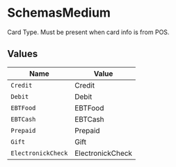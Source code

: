 # SchemasMedium

Card Type. Must be present when card info is from POS.



## Values

| Name               | Value              |
| ------------------ | ------------------ |
| `Credit`           | Credit             |
| `Debit`            | Debit              |
| `EBTFood`          | EBTFood            |
| `EBTCash`          | EBTCash            |
| `Prepaid`          | Prepaid            |
| `Gift`             | Gift               |
| `ElectronickCheck` | ElectronickCheck   |